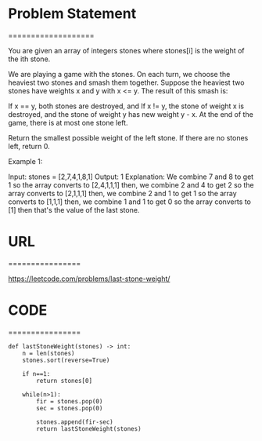 

# Problem Statement
===================

You are given an array of integers stones where stones[i] is the weight of the ith stone.

We are playing a game with the stones. On each turn, we choose the heaviest two stones and smash them together. Suppose the heaviest two stones have weights x and y with x <= y. The result of this smash is:

If x == y, both stones are destroyed, and
If x != y, the stone of weight x is destroyed, and the stone of weight y has new weight y - x.
At the end of the game, there is at most one stone left.

Return the smallest possible weight of the left stone. If there are no stones left, return 0.

 

Example 1:

Input: stones = [2,7,4,1,8,1]
Output: 1
Explanation: 
We combine 7 and 8 to get 1 so the array converts to [2,4,1,1,1] then,
we combine 2 and 4 to get 2 so the array converts to [2,1,1,1] then,
we combine 2 and 1 to get 1 so the array converts to [1,1,1] then,
we combine 1 and 1 to get 0 so the array converts to [1] then that's the value of the last stone.


# URL
================

https://leetcode.com/problems/last-stone-weight/

# CODE
================

```
def lastStoneWeight(stones) -> int:
    n = len(stones)
    stones.sort(reverse=True)
    
    if n==1:
        return stones[0]
        
    while(n>1):
        fir = stones.pop(0)
        sec = stones.pop(0)
        
        stones.append(fir-sec)
        return lastStoneWeight(stones)
```